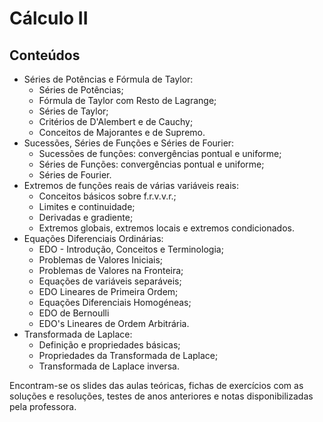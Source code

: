 # Cálculo II
## Conteúdos
- Séries de Potências e Fórmula de Taylor:
    - Séries de Potências;
    - Fórmula de Taylor com Resto de Lagrange;
    - Séries de Taylor;
    - Critérios de D'Alembert e de Cauchy;
    - Conceitos de Majorantes e de Supremo.
- Sucessões, Séries de Funções e Séries de Fourier:
    - Sucessões de funções: convergências pontual e uniforme;
    - Séries de Funções: convergências pontual e uniforme;
    - Séries de Fourier.
- Extremos de funções reais de várias variáveis reais:
    - Conceitos básicos sobre f.r.v.v.r.;
    - Limites e continuidade;
    - Derivadas e gradiente;
    - Extremos globais, extremos locais e extremos condicionados.
- Equações Diferenciais Ordinárias:
    - EDO - Introdução, Conceitos e Terminologia;
    - Problemas de Valores Iniciais;
    - Problemas de Valores na Fronteira;
    - Equações de variáveis separáveis;
    - EDO Lineares de Primeira Ordem;
    - Equações Diferenciais Homogéneas;
    - EDO de Bernoulli
    - EDO's Lineares de Ordem Arbitrária.
- Transformada de Laplace:
    - Definição e propriedades básicas;
    - Propriedades da Transformada de Laplace;
    - Transformada de Laplace inversa.<br />

Encontram-se os slides das aulas teóricas, fichas de exercícios com as soluções e resoluções, testes de anos anteriores e notas disponibilizadas pela professora.

